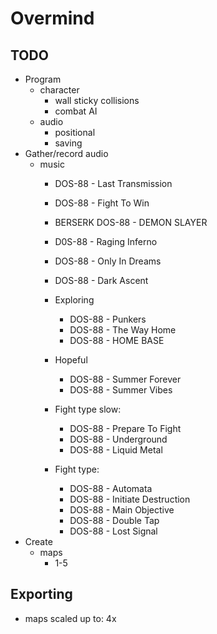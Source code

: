 # Overmind

## TODO

- Program
	- character
		- wall sticky collisions
		- combat AI
	- audio
		- positional
		- saving
- Gather/record audio
	- music
		- DOS-88 - Last Transmission
		- DOS-88 - Fight To Win
		- BERSERK DOS-88 - DEMON SLAYER
		- D0S-88 - Raging Inferno
		- DOS-88 - Only In Dreams
		- DOS-88 - Dark Ascent
		
		- Exploring
			- DOS-88 - Punkers
			- DOS-88 - The Way Home
			- DOS-88 - HOME BASE
		- Hopeful
			- DOS-88 - Summer Forever
			- DOS-88 - Summer Vibes
		- Fight type slow:
			- DOS-88 - Prepare To Fight
			- DOS-88 - Underground
			- DOS-88 - Liquid Metal
		- Fight type:
			- DOS-88 - Automata
			- DOS-88 - Initiate Destruction
			- DOS-88 - Main Objective
			- DOS-88 - Double Tap
			- DOS-88 - Lost Signal
- Create
	- maps
		- 1-5 

## Exporting

- maps scaled up to: 4x
